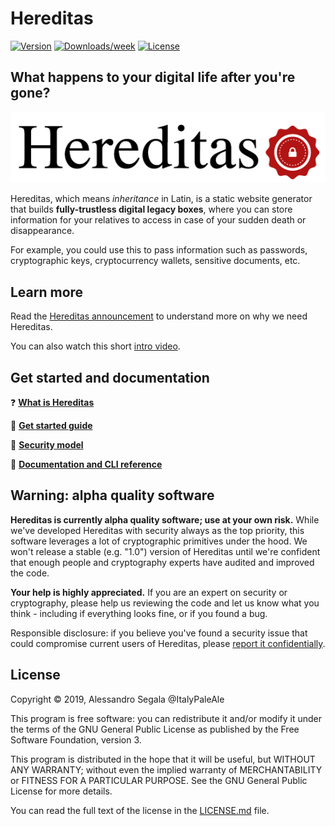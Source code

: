 # Hereditas

[![Version](https://img.shields.io/npm/v/hereditas.svg)](https://npmjs.org/package/hereditas)
[![Downloads/week](https://img.shields.io/npm/dw/hereditas.svg)](https://npmjs.org/package/hereditas)
[![License](https://img.shields.io/npm/l/hereditas.svg)](https://github.com/ItalyPaleAle/hereditas/blob/master/package.json)

## What happens to your digital life after you're gone?

![Hereditas logo](./assets/hereditas-logo.png)

Hereditas, which means *inheritance* in Latin, is a static website generator that builds **fully-trustless digital legacy boxes**, where you can store information for your relatives to access in case of your sudden death or disappearance.

For example, you could use this to pass information such as passwords, cryptographic keys, cryptocurrency wallets, sensitive documents, etc.

## Learn more

Read the [Hereditas announcement](https://withblue.ink/2019/03/19/what-happens-to-your-digital-life-after-youre-gone-introducing-hereditas.html?utm_source=web&utm_campaign=hereditas-github) to understand more on why we need Hereditas.

You can also watch this short [intro video](https://www.youtube.com/watch?v=lZEKgB5dzQ4).

## Get started and documentation

❓ [**What is Hereditas**](https://hereditas.app)

🚀 [**Get started guide**](https://hereditas.app/guides/get-started.html)

🔐 [**Security model**](https://hereditas.app/introduction/security-model.html)

📘 [**Documentation and CLI reference**](https://hereditas.app)

## Warning: alpha quality software

**Hereditas is currently alpha quality software; use at your own risk.** While we've developed Hereditas with security always as the top priority, this software leverages a lot of cryptographic primitives under the hood. We won't release a stable (e.g. "1.0") version of Hereditas until we're confident that enough people and cryptography experts have audited and improved the code.

**Your help is highly appreciated.** If you are an expert on security or cryptography, please help us reviewing the code and let us know what you think - including if everything looks fine, or if you found a bug.

Responsible disclosure: if you believe you've found a security issue that could compromise current users of Hereditas, please [report it confidentially](https://www.npmjs.com/advisories/report?package=hereditas).

## License

Copyright © 2019, Alessandro Segala @ItalyPaleAle

This program is free software: you can redistribute it and/or modify it under the terms of the GNU General Public License as published by the Free Software Foundation, version 3.

This program is distributed in the hope that it will be useful, but WITHOUT ANY WARRANTY; without even the implied warranty of MERCHANTABILITY or FITNESS FOR A PARTICULAR PURPOSE. See the GNU General Public License for more details.

You can read the full text of the license in the [LICENSE.md](./LICENSE.md) file.
